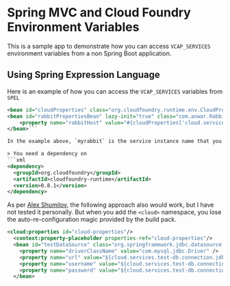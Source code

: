 # Spring MVC and Cloud Foundry Environment Variables

This is a sample app to demonstrate how you can access `VCAP_SERVICES` environment variables from a non Spring Boot application.

## Using Spring Expression Language

Here is an example of how you can access the `VCAP_SERVICES` variables from `SPEL`

```xml
<bean id="cloudProperties" class="org.cloudfoundry.runtime.env.CloudPropertiesFactoryBean"/>
<bean id="rabbitPropertiesBean" lazy-init="true" class="com.anwar.RabbitPropertiesBean">
    <property name="rabbitHost" value="#{cloudProperties['cloud.services.myrabbit.connection.hostname']}"/>
</bean>```

In the example above, `myrabbit` is the service instance name that you would create from the service catalog.

> You need a dependency on
```xml
<dependency>
  <groupId>org.cloudfoundry</groupId>
  <artifactId>cloudfoundry-runtime</artifactId>
  <version>0.8.1</version>
</dependency>
```        

As per [Alex Shumilov](https://github.com/poprygun), the following approach also would work, but I have not tested it personally. But when you add the `<cloud>` namespace, you lose the auto-re-configuration magic provided by the build pack.

```xml
<cloud:properties id="cloud-properties"/>
  <context:property-placeholder properties-ref="cloud-properties"/>
  <bean id="testDataSource" class="org.springframework.jdbc.datasource.DriverManagerDataSource">
    <property name="driverClassName" value="com.mysql.jdbc.Driver" />
    <property name="url" value="${cloud.services.test-db.connection.jdbcUrl}" />
    <property name="username" value="${cloud.services.test-db.connection.username}"/>
    <property name="password" value="${cloud.services.test-db.connection.password}"/>
  </bean>
```  
